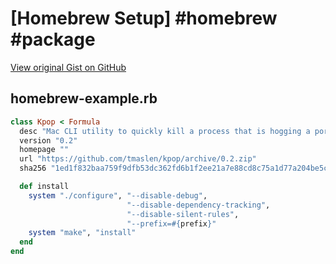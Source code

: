 # [Homebrew Setup] #homebrew #package

[View original Gist on GitHub](https://gist.github.com/Integralist/d82ed806ce634c30329fae88427f18f8)

## homebrew-example.rb

```ruby
class Kpop < Formula
  desc "Mac CLI utility to quickly kill a process that is hogging a port"
  version "0.2"
  homepage ""
  url "https://github.com/tmaslen/kpop/archive/0.2.zip"
  sha256 "1ed1f832baa759f9dfb53dc362fd6b1f2ee21a7e88cd8c75a1d77a204be5cc92"

  def install
    system "./configure", "--disable-debug",
                          "--disable-dependency-tracking",
                          "--disable-silent-rules",
                          "--prefix=#{prefix}"
    system "make", "install"
  end
end
```

